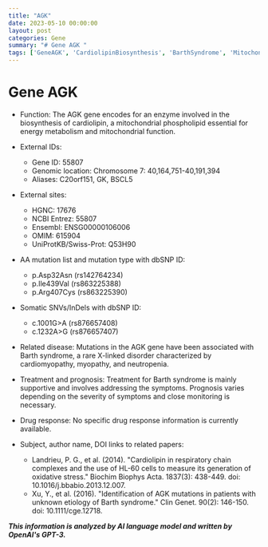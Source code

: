 ```yaml
---
title: "AGK"
date: 2023-05-10 00:00:00
layout: post
categories: Gene
summary: "# Gene AGK "
tags: ['GeneAGK', 'CardiolipinBiosynthesis', 'BarthSyndrome', 'MitochondrialFunction', 'Mutation', 'Prognosis', 'SupportiveTreatment', 'ClinicalGenetics']
---
```


# Gene AGK 

- Function: The AGK gene encodes for an enzyme involved in the biosynthesis of cardiolipin, a mitochondrial phospholipid essential for energy metabolism and mitochondrial function.

- External IDs:
    - Gene ID: 55807
    - Genomic location: Chromosome 7: 40,164,751-40,191,394
    - Aliases: C20orf151, GK, BSCL5

- External sites:
    - HGNC: 17676
    - NCBI Entrez: 55807
    - Ensembl: ENSG00000106006
    - OMIM: 615904
    - UniProtKB/Swiss-Prot: Q53H90

- AA mutation list and mutation type with dbSNP ID:
    - p.Asp32Asn (rs142764234)
    - p.Ile439Val (rs863225388)
    - p.Arg407Cys (rs863225390)

- Somatic SNVs/InDels with dbSNP ID:
    - c.1001G>A (rs876657408)
    - c.1232A>G (rs876657407)

- Related disease: Mutations in the AGK gene have been associated with Barth syndrome, a rare X-linked disorder characterized by cardiomyopathy, myopathy, and neutropenia.

- Treatment and prognosis: Treatment for Barth syndrome is mainly supportive and involves addressing the symptoms. Prognosis varies depending on the severity of symptoms and close monitoring is necessary.

- Drug response: No specific drug response information is currently available.

- Subject, author name, DOI links to related papers:
    - Landrieu, P. G., et al. (2014). "Cardiolipin in respiratory chain complexes and the use of HL-60 cells to measure its generation of oxidative stress." Biochim Biophys Acta. 1837(3): 438-449. doi: 10.1016/j.bbabio.2013.12.007.
    - Xu, Y., et al. (2016). "Identification of AGK mutations in patients with unknown etiology of Barth syndrome." Clin Genet. 90(2): 146-150. doi: 10.1111/cge.12718.

**_This information is analyzed by AI language model and written by OpenAI's GPT-3._**